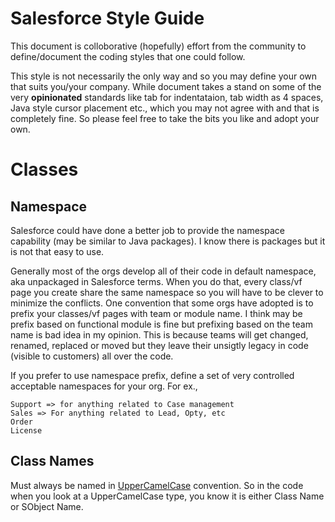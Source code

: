 Salesforce Style Guide
======================

This document is colloborative (hopefully) effort from the community to define/document the coding styles that one could follow. 

This style is not necessarily the only way and so you may define your own that suits you/your company. While document takes a stand on some of the very **opinionated** standards like tab for indentataion, tab width as 4 spaces, Java style cursor placement etc., which you may not agree with and that is completely fine. So please feel free to take the bits you like and adopt your own.

# Classes
## Namespace
Salesforce could have done a better job to provide the namespace capability (may be similar to Java packages). I know there is packages but it is not that easy to use.

Generally most of the orgs develop all of their code in default namespace, aka unpackaged in Salesforce terms. When you do that, every class/vf page you create share the same namespace so you will have to be clever to minimize the conflicts. One convention that some orgs have adopted is to prefix your classes/vf pages with team or module name. I think may be prefix based on functional module is fine but prefixing based on the team name is bad idea in my opinion. This is because teams will get changed, renamed, replaced or moved but they leave their unsigtly legacy in code (visible to customers) all over the code.

If you prefer to use namespace prefix, define a set of very controlled acceptable namespaces for your org. For ex., 
```
Support => for anything related to Case management
Sales => For anything related to Lead, Opty, etc
Order
License
```

## Class Names
Must always be named in [UpperCamelCase](http://c2.com/cgi/wiki?UpperCamelCase) convention. So in the code when you look at a UpperCamelCase type, you know it is either Class Name or SObject Name.
